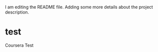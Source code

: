 I am editing the README file. Adding some more details about the project description.

# test
Coursera Test
